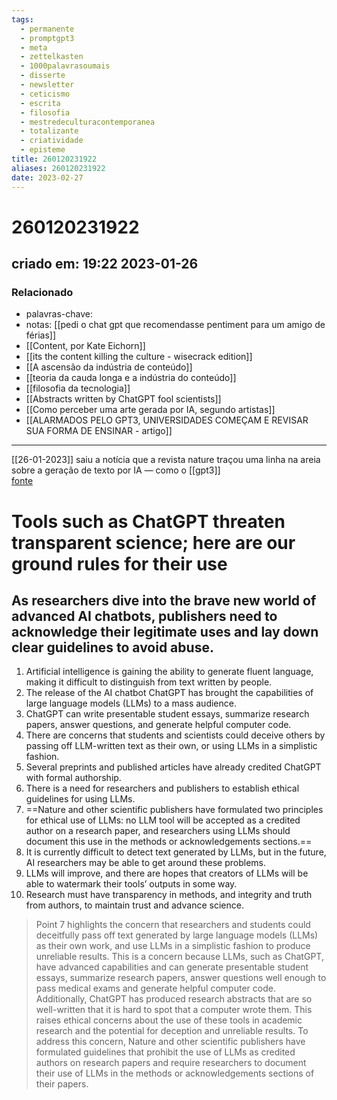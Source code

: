 ```yaml
---
tags:
  - permanente
  - promptgpt3
  - meta
  - zettelkasten
  - 1000palavrasoumais
  - disserte
  - newsletter
  - ceticismo
  - escrita
  - filosofia
  - mestredeculturacontemporanea
  - totalizante
  - criatividade
  - episteme
title: 260120231922
aliases: 260120231922
date: 2023-02-27
---
```


# 260120231922

## criado em: 19:22 2023-01-26

### Relacionado

- palavras-chave: 
- notas: [[pedi o chat gpt que recomendasse pentiment para um amigo de férias]]
- [[Content, por Kate Eichorn]]
- [[its the content killing the culture - wisecrack edition]]
- [[A ascensão da indústria de conteúdo]]
- [[teoria da cauda longa e a indústria do conteúdo]]
- [[filosofia da tecnologia]]
- [[Abstracts written by ChatGPT fool scientists]]
- [[Como perceber uma arte gerada por IA, segundo artistas]]
- [[ALARMADOS PELO GPT3, UNIVERSIDADES COMEÇAM E REVISAR SUA FORMA DE ENSINAR - artigo]]
---

[[26-01-2023]] saiu a notícia que a revista nature traçou uma linha na areia sobre a geração de texto por IA — como o [[gpt3]]  
[fonte](https://www.nature.com/articles/d41586-023-00191-1)

# Tools such as ChatGPT threaten transparent science; here are our ground rules for their use

## As researchers dive into the brave new world of advanced AI chatbots, publishers need to acknowledge their legitimate uses and lay down clear guidelines to avoid abuse.

1. Artificial intelligence is gaining the ability to generate fluent language, making it difficult to distinguish from text written by people.
2. The release of the AI chatbot ChatGPT has brought the capabilities of large language models (LLMs) to a mass audience.
3. ChatGPT can write presentable student essays, summarize research papers, answer questions, and generate helpful computer code.
4. There are concerns that students and scientists could deceive others by passing off LLM-written text as their own, or using LLMs in a simplistic fashion.
5. Several preprints and published articles have already credited ChatGPT with formal authorship.
6. There is a need for researchers and publishers to establish ethical guidelines for using LLMs.
7. ==Nature and other scientific publishers have formulated two principles for ethical use of LLMs: no LLM tool will be accepted as a credited author on a research paper, and researchers using LLMs should document this use in the methods or acknowledgements sections.==
8. It is currently difficult to detect text generated by LLMs, but in the future, AI researchers may be able to get around these problems.
9. LLMs will improve, and there are hopes that creators of LLMs will be able to watermark their tools’ outputs in some way.
10. Research must have transparency in methods, and integrity and truth from authors, to maintain trust and advance science.

> Point 7 highlights the concern that researchers and students could deceitfully pass off text generated by large language models (LLMs) as their own work, and use LLMs in a simplistic fashion to produce unreliable results. This is a concern because LLMs, such as ChatGPT, have advanced capabilities and can generate presentable student essays, summarize research papers, answer questions well enough to pass medical exams and generate helpful computer code. Additionally, ChatGPT has produced research abstracts that are so well-written that it is hard to spot that a computer wrote them. This raises ethical concerns about the use of these tools in academic research and the potential for deception and unreliable results. To address this concern, Nature and other scientific publishers have formulated guidelines that prohibit the use of LLMs as credited authors on research papers and require researchers to document their use of LLMs in the methods or acknowledgements sections of their papers.
